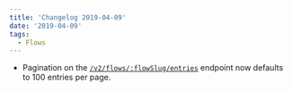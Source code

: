 ```yaml
---
title: 'Changelog 2019-04-09'
date: '2019-04-09'
tags:
  - Flows
---
```

- Pagination on the [`/v2/flows/:flowSlug/entries`](/docs/api/flows/get-all-entries) endpoint now defaults to 100 entries per page.
